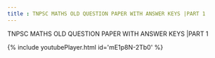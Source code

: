```yaml
---
title : TNPSC MATHS OLD QUESTION PAPER WITH ANSWER KEYS |PART 1
---
```


TNPSC MATHS OLD QUESTION PAPER WITH ANSWER KEYS |PART 1



{% include youtubePlayer.html id='mE1p8N-2Tb0' %}
